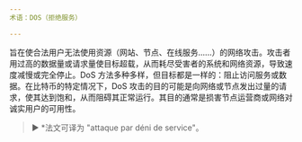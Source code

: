 ```yaml
---
术语：DOS（拒绝服务）

---
```

旨在使合法用户无法使用资源（网站、节点、在线服务......）的网络攻击。攻击者用过高的数据量或请求量使目标超载，从而耗尽受害者的系统和网络资源，导致速度减慢或完全停止。DoS 方法多种多样，但目标都是一样的：阻止访问服务或数据。在比特币的特定情况下，DoS 攻击的目的可能是向网络或节点发出过量的请求，使其达到饱和，从而阻碍其正常运行。其目的通常是损害节点运营商或网络对诚实用户的可用性。

> ► *法文可译为 "attaque par déni de service"。